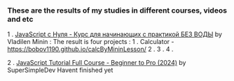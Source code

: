 ### These are the results of my studies in different courses, videos and etc

1 . [JavaScript c Нуля - Курс для начинающих с практикой БЕЗ ВОДЫ](https://youtu.be/fcMcf_4PjfI?si=qORno0joDhUwzpYe) by Vladilen Minin : 
  The result is four projects : 
  1 . Calculator - https://bobov1190.github.io/calcByMininLesson/
  2 . 
  3 . 
  4 . 

2 . [JavaScript Tutorial Full Course - Beginner to Pro (2024)](https://youtu.be/EerdGm-ehJQ?si=SdrSn6hbWKn7m2GR) by SuperSimpleDev
  Havent finished yet
